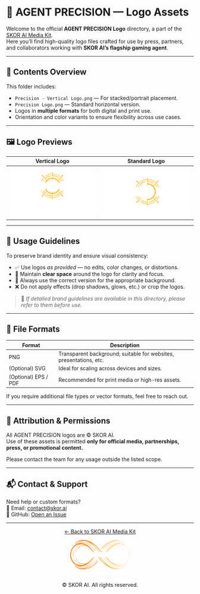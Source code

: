 
# 🎯 AGENT PRECISION — Logo Assets

Welcome to the official **AGENT PRECISION Logo** directory, a part of the [SKOR AI Media Kit](https://github.com/TheSkorAI/SKOR-AI).  
Here you’ll find high-quality logo files crafted for use by press, partners, and collaborators working with **SKOR AI’s flagship gaming agent**.

---

## 📂 Contents Overview

This folder includes:

- `Precision - Vertical Logo.png` — For stacked/portrait placement.
- `Precision Logo.png` — Standard horizontal version.
- Logos in **multiple formats** for both digital and print use.
- Orientation and color variants to ensure flexibility across use cases.

---

## 🖼️ Logo Previews

| Vertical Logo | Standard Logo |
|:-------------:|:-------------:|
| ![Vertical Logo](./Precision%20-%20Vetical%20Logo.png) | ![Standard Logo](./Precision%20Logo.png) |

---

## 📐 Usage Guidelines

To preserve brand identity and ensure visual consistency:

- ✅ Use logos *as provided* — no edits, color changes, or distortions.
- 🔲 Maintain **clear space** around the logo for clarity and focus.
- 🧩 Always use the correct version for the appropriate background.
- ❌ Do not apply effects (drop shadows, glows, etc.) or crop the logos.

> 📘 *If detailed brand guidelines are available in this directory, please refer to them before use.*

---

## 📁 File Formats

| Format | Description |
|--------|-------------|
| PNG | Transparent background; suitable for websites, presentations, etc. |
| (Optional) SVG | Ideal for scaling across devices and sizes. |
| (Optional) EPS / PDF | Recommended for print media or high-res assets. |

If you require additional file types or vector formats, feel free to reach out.

---

## 💼 Attribution & Permissions

All AGENT PRECISION logos are © SKOR AI.  
Use of these assets is permitted **only for official media, partnerships, press, or promotional content.**

Please contact the team for any usage outside the listed scope.

---

## 📬 Contact & Support

Need help or custom formats?  
📧 Email: [contact@skor.ai](mailto:contact@skor.ai)  
💬 GitHub: [Open an Issue](https://github.com/TheSkorAI/SKOR-AI/issues)

---

<p align="center">
  <a href="https://github.com/TheSkorAI/SKOR-AI">
    ← Back to SKOR AI Media Kit
  </a>
</p>

<p align="center">
  <img src="./SKOR%20AI%20Agents%20Logo%20(Primary).png" alt="SKOR AI Logo" width="160" />
</p>

<p align="center">
  © SKOR AI. All rights reserved.
</p>
